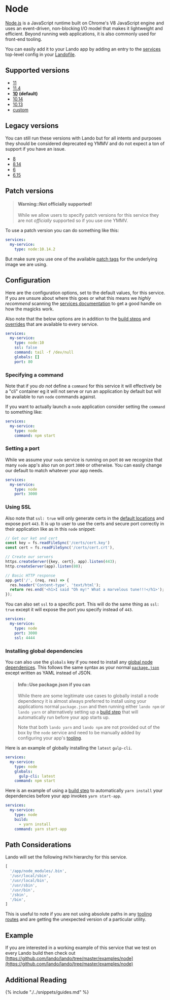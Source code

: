 Node
====

[Node.js](https://nodejs.org/en/) is a JavaScript runtime built on Chrome's V8 JavaScript engine and uses an event-driven, non-blocking I/O model that makes it lightweight and efficient. Beyond running web applications, it is also commonly used for front-end tooling.

You can easily add it to your Lando app by adding an entry to the [services](./../config/services.md) top-level config in your [Landofile](./../config/lando.md).

<!-- toc -->

Supported versions
------------------

*   [11](https://hub.docker.com/r/_/node/)
*   [11.4](https://hub.docker.com/r/_/node/)
*   **[10](https://hub.docker.com/r/_/node/)** **(default)**
*   [10.14](https://hub.docker.com/r/_/node/)
*   [10.13](https://hub.docker.com/r/_/node/)
*   [custom](./../config/services.md#advanced)

Legacy versions
---------------

You can still run these versions with Lando but for all intents and purposes they should be considered deprecated eg YMMV and do not expect a ton of support if you have an issue.

*   [8](https://hub.docker.com/r/_/node/)
*   [8.14](https://hub.docker.com/r/_/node/)
*   [6](https://hub.docker.com/r/_/node/)
*   [6.15](https://hub.docker.com/r/_/node/)

Patch versions
--------------

> #### Warning::Not officially supported!
>
> While we allow users to specify patch versions for this service they are not *officially* supported so if you use one YMMV.

To use a patch version you can do something like this:

```yaml
services:
  my-service:
    type: node:10.14.2
```

But make sure you use one of the available [patch tags](https://hub.docker.com/r/library/node/tags/) for the underlying image we are using.

Configuration
-------------

Here are the configuration options, set to the default values, for this service. If you are unsure about where this goes or what this means we *highly recommend* scanning the [services documentation](./../config/services.md) to get a good handle on how the magicks work.

Also note that the below options are in addition to the [build steps](./../config/services.md#build-steps) and [overrides](./../config/services.md#overrides) that are available to every service.

```yaml
services:
  my-service:
    type: node:10
    ssl: false
    command: tail -f /dev/null
    globals: []
    port: 80
```

### Specifying a command

Note that if you *do not* define a `command` for this service it will effectively be a "cli" container eg it will not serve or run an application by default but will be available to run `node` commands against.

If you want to actually launch a `node` application consider setting the `command` to something like:

```yaml
services:
  my-service:
    type: node
    command: npm start
```

### Setting a port

While we assume your `node` service is running on port `80` we recognize that many `node` app's also run on port `3000` or otherwise. You can easily change our default to match whatever your app needs.

```yaml
services:
  my-service:
    type: node
    port: 3000
```

### Using SSL

Also note that `ssl: true` will only generate certs in the [default locations](./../config/security.md) and expose port `443`. It is up to user to use the certs and secure port correctly in their application like as in this `node` snippet:

```js
// Get our ket and cert
const key = fs.readFileSync('/certs/cert.key')
const cert = fs.readFileSync('/certs/cert.crt'),

// Create our servers
https.createServer({key, cert}, app).listen(443);
http.createServer(app).listen(80);

// Basic HTTP response
app.get('/', (req, res) => {
  res.header('Content-type', 'text/html');
  return res.end('<h1>I said "Oh my!" What a marvelous tune!!!</h1>');
});
```

You can also set `ssl` to a specific port. This will do the same thing as `ssl: true` except it will expose the port you specify instead of `443`.

```yaml
services:
  my-service:
    type: node
    port: 3000
    ssl: 4444
```

### Installing global dependencies

You can also use the `globals` key if you need to install any [global node dependenices](https://docs.npmjs.com/cli/install). This follows the same syntax as your normal [`package.json`](https://docs.npmjs.com/files/package.json) except written as YAML instead of JSON.

> #### Info::Use package.json if you can
>
> While there are some legitimate use cases to globally install a node dependency it is almost always preferred to install using your applications normal `package.json` and then running either `lando npm` or `lando yarn` or alternatively setting up a [build step](./../config/services.md#build-steps) that will automatically run before your app starts up.
>
> Note that both `lando yarn` and `lando npm` are not provided out of the box by the `node` service and need to be manually added by configuring your app's [tooling](./../config/tooling.md).

Here is an example of globally installing the `latest` `gulp-cli`.

```yaml
services:
  my-service:
    type: node
    globals:
      gulp-cli: latest
    command: npm start
```

Here is an example of using a [build step](./../config/services.md#build-steps) to automatically `yarn install` your dependencies before your app invokes `yarn start-app`.

```yaml
services:
  my-service:
    type: node
    build:
      - yarn install
    command: yarn start-app
```

Path Considerations
-------------------

Lando will set the following `PATH` hierarchy for this service.

```js
[
  '/app/node_modules/.bin',
  '/usr/local/sbin',
  '/usr/local/bin',
  '/usr/sbin',
  '/usr/bin',
  '/sbin',
  '/bin',
]
```

This is useful to note if you are not using absolute paths in any [tooling routes](./../config/tooling.md) and are getting the unexpected version of a particular utility.

Example
-------

If you are interested in a working example of this service that we test on every Lando build then check out
[https://github.com/lando/lando/tree/master/examples/node](https://github.com/lando/lando/tree/master/examples/node)

Additional Reading
------------------

{% include "./../snippets/guides.md" %}
